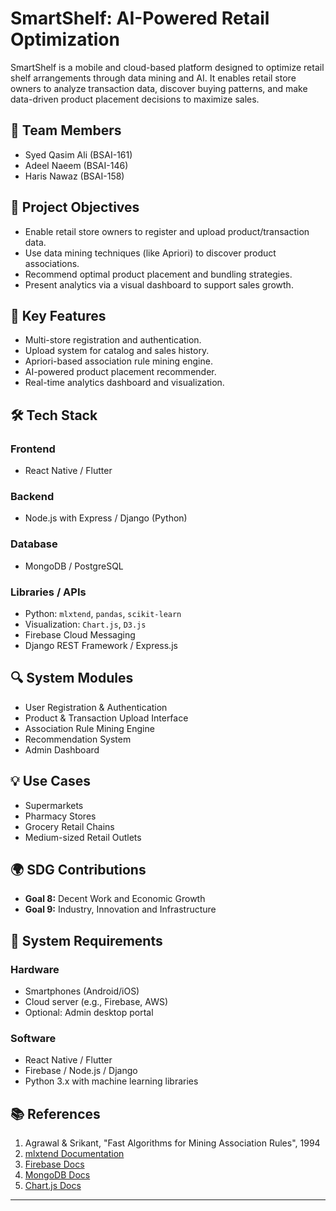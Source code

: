 # SmartShelf: AI-Powered Retail Optimization

SmartShelf is a mobile and cloud-based platform designed to optimize retail shelf arrangements through data mining and AI. It enables retail store owners to analyze transaction data, discover buying patterns, and make data-driven product placement decisions to maximize sales.

## 👥 Team Members
- Syed Qasim Ali (BSAI-161)  
- Adeel Naeem (BSAI-146)  
- Haris Nawaz (BSAI-158)

## 🎯 Project Objectives
- Enable retail store owners to register and upload product/transaction data.
- Use data mining techniques (like Apriori) to discover product associations.
- Recommend optimal product placement and bundling strategies.
- Present analytics via a visual dashboard to support sales growth.

## 🧠 Key Features
- Multi-store registration and authentication.
- Upload system for catalog and sales history.
- Apriori-based association rule mining engine.
- AI-powered product placement recommender.
- Real-time analytics dashboard and visualization.

## 🛠️ Tech Stack

### Frontend
- React Native / Flutter

### Backend
- Node.js with Express / Django (Python)

### Database
- MongoDB / PostgreSQL

### Libraries / APIs
- Python: `mlxtend`, `pandas`, `scikit-learn`
- Visualization: `Chart.js`, `D3.js`
- Firebase Cloud Messaging
- Django REST Framework / Express.js

## 🔍 System Modules
- User Registration & Authentication
- Product & Transaction Upload Interface
- Association Rule Mining Engine
- Recommendation System
- Admin Dashboard

## 💡 Use Cases
- Supermarkets
- Pharmacy Stores
- Grocery Retail Chains
- Medium-sized Retail Outlets

## 🌍 SDG Contributions
- **Goal 8:** Decent Work and Economic Growth  
- **Goal 9:** Industry, Innovation and Infrastructure

## 🧱 System Requirements

### Hardware
- Smartphones (Android/iOS)
- Cloud server (e.g., Firebase, AWS)
- Optional: Admin desktop portal

### Software
- React Native / Flutter
- Firebase / Node.js / Django
- Python 3.x with machine learning libraries

## 📚 References
1. Agrawal & Srikant, "Fast Algorithms for Mining Association Rules", 1994  
2. [mlxtend Documentation](https://rasbt.github.io/mlxtend/)  
3. [Firebase Docs](https://firebase.google.com/docs)  
4. [MongoDB Docs](https://www.mongodb.com/docs/)  
5. [Chart.js Docs](https://www.chartjs.org/docs/)

---

